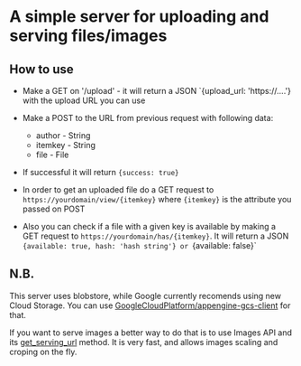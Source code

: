 # A simple server for uploading and serving files/images

## How to use

* Make a GET on '/upload' - it will return a JSON `{upload_url: 'https://....'} with the upload URL you can use
* Make a POST to the URL from previous request with following data:
    * author - String
    * itemkey - String
    * file - File
* If successful it will return `{success: true}`

* In order to get an uploaded file do a GET request to `https://yourdomain/view/{itemkey}` where `{itemkey}` is the attribute you passed on POST
* Also you can check if a file with a given key is available by making a GET request to `https://yourdomain/has/{itemkey}`. It will return a JSON `{available: true, hash: 'hash string'} or `{available: false}`

## N.B.

This server uses blobstore, while Google currently recomends using new Cloud Storage. You can use [GoogleCloudPlatform/appengine-gcs-client](https://github.com/GoogleCloudPlatform/appengine-gcs-client) for that.

If you want to serve images a better way to do that is to use Images API and its [get_serving_url](https://cloud.google.com/appengine/docs/python/images/#using_if_lang_is_java_getservingurl_endif_if_lang_is_python_get_serving_url_endif) method. It is very fast, and allows images scaling and croping on the fly.
